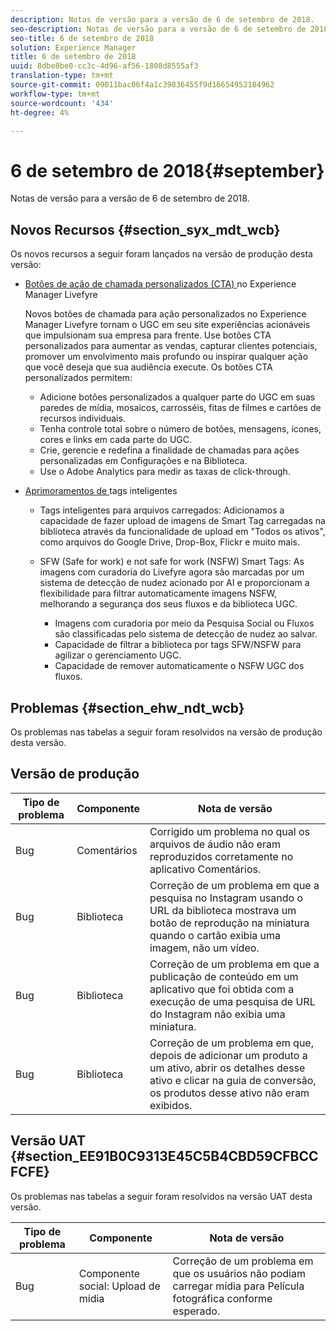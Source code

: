 ```yaml
---
description: Notas de versão para a versão de 6 de setembro de 2018.
seo-description: Notas de versão para a versão de 6 de setembro de 2018.
seo-title: 6 de setembro de 2018
solution: Experience Manager
title: 6 de setembro de 2018
uuid: 8dbe8be0-cc3c-4d96-af56-1808d8555af3
translation-type: tm+mt
source-git-commit: 09011bac06f4a1c39836455f9d16654952184962
workflow-type: tm+mt
source-wordcount: '434'
ht-degree: 4%

---
```



# 6 de setembro de 2018{#september}

Notas de versão para a versão de 6 de setembro de 2018.

## Novos Recursos {#section_syx_mdt_wcb}

Os novos recursos a seguir foram lançados na versão de produção desta versão:

* [Botões de ação de chamada personalizados (CTA) ](/help/using/c-features-livefyre/c-call-to-action-button.md#topic_EBE23A0F827645E0A0C619DCF3872EE5) no Experience Manager Livefyre

   Novos botões de chamada para ação personalizados no Experience Manager Livefyre tornam o UGC em seu site experiências acionáveis que impulsionam sua empresa para frente. Use botões CTA personalizados para aumentar as vendas, capturar clientes potenciais, promover um envolvimento mais profundo ou inspirar qualquer ação que você deseja que sua audiência execute. Os botões CTA personalizados permitem:

   * Adicione botões personalizados a qualquer parte do UGC em suas paredes de mídia, mosaicos, carrosséis, fitas de filmes e cartões de recursos individuais.
   * Tenha controle total sobre o número de botões, mensagens, ícones, cores e links em cada parte do UGC.
   * Crie, gerencie e redefina a finalidade de chamadas para ações personalizadas em Configurações e na Biblioteca.
   * Use o Adobe Analytics para medir as taxas de click-through.

* [Aprimoramentos de ](/help/using/c-features-livefyre/c-smart-tags/c-smart-tags.md#c_smart_tags) tags inteligentes

   * Tags inteligentes para arquivos carregados: Adicionamos a capacidade de fazer upload de imagens de Smart Tag carregadas na biblioteca através da funcionalidade de upload em &quot;Todos os ativos&quot;, como arquivos do Google Drive, Drop-Box, Flickr e muito mais.
   * SFW (Safe for work) e not safe for work (NSFW) Smart Tags: As imagens com curadoria do Livefyre agora são marcadas por um sistema de detecção de nudez acionado por AI e proporcionam a flexibilidade para filtrar automaticamente imagens NSFW, melhorando a segurança dos seus fluxos e da biblioteca UGC.

      * Imagens com curadoria por meio da Pesquisa Social ou Fluxos são classificadas pelo sistema de detecção de nudez ao salvar.
      * Capacidade de filtrar a biblioteca por tags SFW/NSFW para agilizar o gerenciamento UGC.
      * Capacidade de remover automaticamente o NSFW UGC dos fluxos.

## Problemas {#section_ehw_ndt_wcb}

Os problemas nas tabelas a seguir foram resolvidos na versão de produção desta versão.

## Versão de produção

| **Tipo de problema** | **Componente** | **Nota de versão** |
|---|---|---|
| Bug | Comentários | Corrigido um problema no qual os arquivos de áudio não eram reproduzidos corretamente no aplicativo Comentários. |
| Bug | Biblioteca | Correção de um problema em que a pesquisa no Instagram usando o URL da biblioteca mostrava um botão de reprodução na miniatura quando o cartão exibia uma imagem, não um vídeo. |
| Bug | Biblioteca | Correção de um problema em que a publicação de conteúdo em um aplicativo que foi obtida com a execução de uma pesquisa de URL do Instagram não exibia uma miniatura. |
| Bug | Biblioteca | Correção de um problema em que, depois de adicionar um produto a um ativo, abrir os detalhes desse ativo e clicar na guia de conversão, os produtos desse ativo não eram exibidos. |

## Versão UAT {#section_EE91B0C9313E45C5B4CBD59CFBCCFCFE}

Os problemas nas tabelas a seguir foram resolvidos na versão UAT desta versão.

| **Tipo de problema** | **Componente** | **Nota de versão** |
|---|---|---|
| Bug | Componente social: Upload de mídia | Correção de um problema em que os usuários não podiam carregar mídia para Película fotográfica conforme esperado. |

